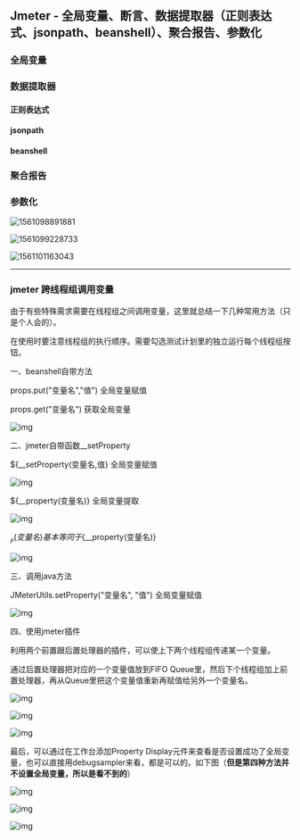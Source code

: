 ## Jmeter - 全局变量、断言、数据提取器（正则表达式、jsonpath、beanshell）、聚合报告、参数化



###  全局变量

### 数据提取器

#### 正则表达式

#### jsonpath

#### beanshell

### 聚合报告
### 参数化

![1561098891881](C:\Users\xu_bob\AppData\Roaming\Typora\typora-user-images\1561098891881.png)

![1561099228733](C:\Users\xu_bob\AppData\Roaming\Typora\typora-user-images\1561099228733.png)

![1561101163043](C:\Users\xu_bob\AppData\Roaming\Typora\typora-user-images\1561101163043.png)

----

### jmeter 跨线程组调用变量

 

由于有些特殊需求需要在线程组之间调用变量，这里就总结一下几种常用方法（只是个人会的）。

在使用时要注意线程组的执行顺序。需要勾选测试计划里的独立运行每个线程组按钮。

一、beanshell自带方法

props.put("变量名","值") 全局变量赋值

props.get("变量名") 获取全局变量

![img](https://images2017.cnblogs.com/blog/1153482/201710/1153482-20171011160622293-1645795660.png)

二、jmeter自带函数__setProperty

${__setProperty(变量名,值} 全局变量赋值

![img](https://images2017.cnblogs.com/blog/1153482/201710/1153482-20171011160653855-682682102.png)

${__property(变量名)} 全局变量提取

![img](https://images2017.cnblogs.com/blog/1153482/201710/1153482-20171011160736293-1372175392.png)

${__P(变量名)} 基本等同于${__property(变量名)}

![img](https://images2017.cnblogs.com/blog/1153482/201710/1153482-20171011160806527-1003389555.png)

三、调用java方法

JMeterUtils.setProperty("变量名", "值") 全局变量赋值

![img](https://images2017.cnblogs.com/blog/1153482/201710/1153482-20171011160838230-838253013.png)

四、使用jmeter插件

利用两个前置跟后置处理器的插件，可以使上下两个线程组传递某一个变量。

通过后置处理器把对应的一个变量值放到FIFO Queue里，然后下个线程组加上前置处理器，再从Queue里把这个变量值重新再赋值给另外一个变量名。

![img](https://images2017.cnblogs.com/blog/1153482/201711/1153482-20171107225451200-335903720.png)

![img](https://images2017.cnblogs.com/blog/1153482/201711/1153482-20171107225529778-747378754.png)

![img](https://images2017.cnblogs.com/blog/1153482/201711/1153482-20171107225545559-247547951.png)

最后，可以通过在工作台添加Property Display元件来查看是否设置成功了全局变量，也可以直接用debugsampler来看，都是可以的。如下图（**但是第四种方法并不设置全局变量，所以是看不到的**）

![img](https://images2017.cnblogs.com/blog/1153482/201710/1153482-20171011160913121-998612650.png)

![img](https://images2017.cnblogs.com/blog/1153482/201710/1153482-20171011160926746-1474087801.png)

![img](https://images2017.cnblogs.com/blog/1153482/201710/1153482-20171011160944621-291440999.png)